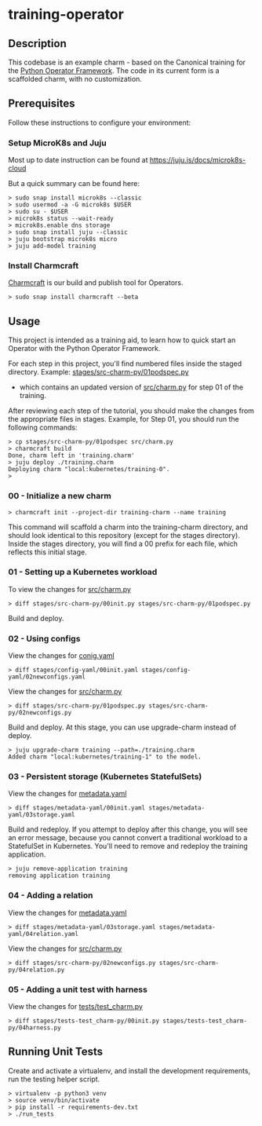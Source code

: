 # training-operator

## Description

This codebase is an example charm - based on the Canonical training for the
[Python Operator Framework](https://github.com/canonical/operator). The code in
its current form is a scaffolded charm, with no customization.

## Prerequisites

Follow these instructions to configure your environment:

### Setup MicroK8s and Juju

Most up to date instruction can be found at <https://juju.is/docs/microk8s-cloud>

But a quick summary can be found here:

    > sudo snap install microk8s --classic
    > sudo usermod -a -G microk8s $USER
    > sudo su - $USER
    > microk8s status --wait-ready
    > microk8s.enable dns storage
    > sudo snap install juju --classic
    > juju bootstrap microk8s micro
    > juju add-model training

### Install Charmcraft

[Charmcraft](https://github.com/canonical/charmcraft) is our build and publish
tool for Operators.

    > sudo snap install charmcraft --beta

## Usage

This project is intended as a training aid, to learn how to quick start an
Operator with the Python Operator Framework.

For each step in this project, you'll find numbered files inside the staged
directory. Example: [stages/src-charm-py/01podspec.py](stages/src-charm-py/01podspec.py)
- which contains an updated version of [src/charm.py](src/charm.py) for step 01
of the training.

After reviewing each step of the tutorial, you should make the changes from the
appropriate files in stages. Example, for Step 01, you should run the following
commands:

    > cp stages/src-charm-py/01podspec src/charm.py
    > charmcraft build
    Done, charm left in 'training.charm'
    > juju deploy ./training.charm
    Deploying charm "local:kubernetes/training-0".
    >

### 00 - Initialize a new charm

    > charmcraft init --project-dir training-charm --name training

This command will scaffold a charm into the training-charm directory, and should
look identical to this repository (except for the stages directory). Inside the
stages directory, you will find a 00 prefix for each file, which reflects this
initial stage.

### 01 - Setting up a Kubernetes workload
To view the changes for [src/charm.py](src/charm.py)

    > diff stages/src-charm-py/00init.py stages/src-charm-py/01podspec.py

Build and deploy.

### 02 - Using configs
View the changes for [conig.yaml](conig.yaml)

    > diff stages/config-yaml/00init.yaml stages/config-yaml/02newconfigs.yaml

View the changes for [src/charm.py](src/charm.py)

    > diff stages/src-charm-py/01podspec.py stages/src-charm-py/02newconfigs.py

Build and deploy. At this stage, you can use upgrade-charm instead of deploy.

    > juju upgrade-charm training --path=./training.charm
    Added charm "local:kubernetes/training-1" to the model.

### 03 - Persistent storage (Kubernetes StatefulSets)
View the changes for [metadata.yaml](metadata.yaml)

    > diff stages/metadata-yaml/00init.yaml stages/metadata-yaml/03storage.yaml

Build and redeploy. If you attempt to deploy after this change, you will see an
error message, because you cannot convert a traditional workload to a StatefulSet
in Kubernetes. You'll need to remove and redeploy the training application.

    > juju remove-application training
    removing application training

### 04 - Adding a relation
View the changes for [metadata.yaml](metadata.yaml)

    > diff stages/metadata-yaml/03storage.yaml stages/metadata-yaml/04relation.yaml

View the changes for [src/charm.py](src/charm.py)

    > diff stages/src-charm-py/02newconfigs.py stages/src-charm-py/04relation.py

### 05 - Adding a unit test with harness
View the changes for [tests/test_charm.py](tests/test_charm.py)

    > diff stages/tests-test_charm-py/00init.py stages/tests-test_charm-py/04harness.py

## Running Unit Tests

Create and activate a virtualenv, and install the development requirements, run
the testing helper script.

    > virtualenv -p python3 venv
    > source venv/bin/activate
    > pip install -r requirements-dev.txt
    > ./run_tests

